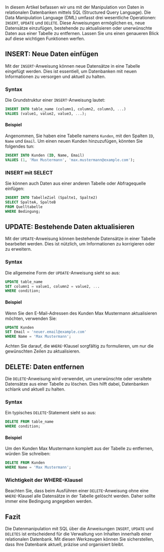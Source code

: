 In diesem Artikel befassen wir uns mit der Manipulation von Daten in relationalen Datenbanken mittels SQL (Structured Query Language). Die Data Manipulation Language (DML) umfasst drei wesentliche Operationen: `INSERT`, `UPDATE` und `DELETE`. Diese Anweisungen ermöglichen es, neue Datensätze einzufügen, bestehende zu aktualisieren oder unerwünschte Daten aus einer Tabelle zu entfernen. Lassen Sie uns einen genaueren Blick auf diese wichtigen Funktionen werfen.

## INSERT: Neue Daten einfügen

Mit der `INSERT`-Anweisung können neue Datensätze in eine Tabelle eingefügt werden. Dies ist essentiell, um Datenbanken mit neuen Informationen zu versorgen und aktuell zu halten.

### Syntax

Die Grundstruktur einer `INSERT`-Anweisung lautet:

```sql
INSERT INTO table_name (column1, column2, column3, ...)
VALUES (value1, value2, value3, ...);
```

#### Beispiel

Angenommen, Sie haben eine Tabelle namens `Kunden`, mit den Spalten `ID`, `Name` und `Email`. Um einen neuen Kunden hinzuzufügen, könnten Sie folgendes tun:

```sql
INSERT INTO Kunden (ID, Name, Email)
VALUES (1, 'Max Mustermann', 'max.mustermann@example.com');
```

### INSERT mit SELECT

Sie können auch Daten aus einer anderen Tabelle oder Abfragequelle einfügen:

```sql
INSERT INTO TabelleZiel (Spalte1, Spalte2)
SELECT SpalteA, SpalteB
FROM Quelltabelle
WHERE Bedingung;
```

## UPDATE: Bestehende Daten aktualisieren

Mit der `UPDATE`-Anweisung können bestehende Datensätze in einer Tabelle bearbeitet werden. Dies ist nützlich, um Informationen zu korrigieren oder zu erweitern.

### Syntax

Die allgemeine Form der `UPDATE`-Anweisung sieht so aus:

```sql
UPDATE table_name
SET column1 = value1, column2 = value2, ...
WHERE condition;
```

#### Beispiel

Wenn Sie den E-Mail-Adressen des Kunden Max Mustermann aktualisieren möchten, verwenden Sie:

```sql
UPDATE Kunden
SET Email = 'neuer.email@example.com'
WHERE Name = 'Max Mustermann';
```

Achten Sie darauf, die `WHERE`-Klausel sorgfältig zu formulieren, um nur die gewünschten Zeilen zu aktualisieren.

## DELETE: Daten entfernen

Die `DELETE`-Anweisung wird verwendet, um unerwünschte oder veraltete Datensätze aus einer Tabelle zu löschen. Dies hilft dabei, Datenbanken schlank und aktuell zu halten.

### Syntax

Ein typisches `DELETE`-Statement sieht so aus:

```sql
DELETE FROM table_name
WHERE condition;
```

#### Beispiel

Um den Kunden Max Mustermann komplett aus der Tabelle zu entfernen, würden Sie schreiben:

```sql
DELETE FROM Kunden
WHERE Name = 'Max Mustermann';
```

### Wichtigkeit der WHERE-Klausel

Beachten Sie, dass beim Ausführen einer `DELETE`-Anweisung ohne eine `WHERE`-Klausel alle Datensätze in der Tabelle gelöscht werden. Daher sollte immer eine Bedingung angegeben werden.

## Fazit

Die Datenmanipulation mit SQL über die Anweisungen `INSERT`, `UPDATE` und `DELETES` ist entscheidend für die Verwaltung von Inhalten innerhalb einer relationalen Datenbank. Mit diesen Werkzeugen können Sie sicherstellen, dass Ihre Datenbank aktuell, präzise und organisiert bleibt.
